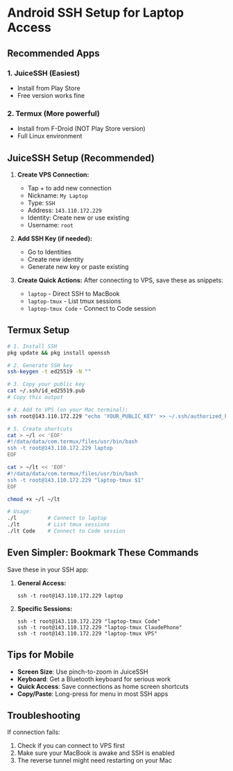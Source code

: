 # Android SSH Setup for Laptop Access

## Recommended Apps

### 1. JuiceSSH (Easiest)
- Install from Play Store
- Free version works fine

### 2. Termux (More powerful)
- Install from F-Droid (NOT Play Store version)
- Full Linux environment

## JuiceSSH Setup (Recommended)

1. **Create VPS Connection:**
   - Tap + to add new connection
   - Nickname: `My Laptop`
   - Type: `SSH`
   - Address: `143.110.172.229`
   - Identity: Create new or use existing
   - Username: `root`

2. **Add SSH Key (if needed):**
   - Go to Identities
   - Create new identity
   - Generate new key or paste existing

3. **Create Quick Actions:**
   After connecting to VPS, save these as snippets:
   - `laptop` - Direct SSH to MacBook
   - `laptop-tmux` - List tmux sessions
   - `laptop-tmux Code` - Connect to Code session

## Termux Setup

```bash
# 1. Install SSH
pkg update && pkg install openssh

# 2. Generate SSH key
ssh-keygen -t ed25519 -N ""

# 3. Copy your public key
cat ~/.ssh/id_ed25519.pub
# Copy this output

# 4. Add to VPS (on your Mac terminal):
ssh root@143.110.172.229 "echo 'YOUR_PUBLIC_KEY' >> ~/.ssh/authorized_keys"

# 5. Create shortcuts
cat > ~/l << 'EOF'
#!/data/data/com.termux/files/usr/bin/bash
ssh -t root@143.110.172.229 laptop
EOF

cat > ~/lt << 'EOF'
#!/data/data/com.termux/files/usr/bin/bash
ssh -t root@143.110.172.229 "laptop-tmux $1"
EOF

chmod +x ~/l ~/lt

# Usage:
./l          # Connect to laptop
./lt         # List tmux sessions
./lt Code    # Connect to Code session
```

## Even Simpler: Bookmark These Commands

Save these in your SSH app:

1. **General Access:**
   ```
   ssh -t root@143.110.172.229 laptop
   ```

2. **Specific Sessions:**
   ```
   ssh -t root@143.110.172.229 "laptop-tmux Code"
   ssh -t root@143.110.172.229 "laptop-tmux ClaudePhone"
   ssh -t root@143.110.172.229 "laptop-tmux VPS"
   ```

## Tips for Mobile

- **Screen Size**: Use pinch-to-zoom in JuiceSSH
- **Keyboard**: Get a Bluetooth keyboard for serious work
- **Quick Access**: Save connections as home screen shortcuts
- **Copy/Paste**: Long-press for menu in most SSH apps

## Troubleshooting

If connection fails:
1. Check if you can connect to VPS first
2. Make sure your MacBook is awake and SSH is enabled
3. The reverse tunnel might need restarting on your Mac